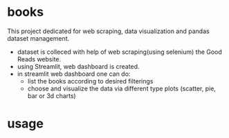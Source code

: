 # books
 This project dedicated for web scraping, data visualization and pandas dataset management.
 - dataset is colleced with help of web scraping(using selenium) the Good Reads website.
 - using Streamlit, web dashboard is created.
 - in streamlit web dashboard one can do:
    - list the books according to desired filterings
    - choose and visualize the data via different type plots (scatter, pie, bar or 3d charts)
# usage
